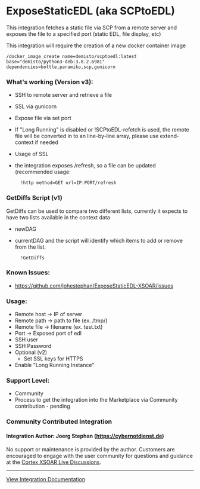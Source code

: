 # ExposeStaticEDL (aka SCPtoEDL)
This integration fetches a static file via SCP from a remote server and exposes the file to a specified port (static EDL, file display, etc)

This integration will require the creation of a new docker container image

    /docker_image_create name=demisto/scptoedl:latest base="demisto/python3-deb:3.8.2.6981" dependencies=bottle,paramiko,scp,gunicorn

### What's working (Version v3):
* SSH to remote server and retrieve a file
* SSL via gunicorn
* Expose file via set port
* If "Long Running" is disabled or !SCPtoEDL-refetch is used, the remote file will be converted in to an line-by-line array, please use extend-context if needed
* Usage of SSL  
* the integration exposes /refresh, so a file can be updated (recommended usage:

        !http method=GET url=IP:PORT/refresh
        
### GetDiffs Script (v1)
GetDiffs can be used to compare two different lists, currently it expects to have two lists available in the context data
* newDAG
* currentDAG
and the script will identify which items to add or remove from the list.

        !GetDiffs

### Known Issues:
* https://github.com/johestephan/ExposeStaticEDL-XSOAR/issues

### Usage:
* Remote host -> IP of server
* Remote path -> path to file (ex. /tmp/)
* Remote file -> filename (ex. test.txt)
* Port -> Exposed port of edl
* SSH user 
* SSH Password
* Optional (v2)
    * Set SSL keys for HTTPS 
* Enable "Long Running Instance"

### Support Level:
* Community
* Process to get the integration into the Marketplace via Community contribution - pending


### Community Contributed Integration
#### Integration Author: Joerg Stephan (https://cybernotdienst.de)
No support or maintenance is provided by the author. Customers are encouraged to engage with the user community for questions and guidance at the [Cortex XSOAR Live Discussions](https://live.paloaltonetworks.com/t5/cortex-xsoar-discussions/bd-p/Cortex_XSOAR_Discussions).

---
[View Integration Documentation](https://xsoar.pan.dev/docs/reference/integrations/hello-world)
